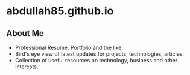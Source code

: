 # abdullah85.github.io

## About Me

* Professional Resume, Portfolio and the like.
* Bird's eye view of latest updates for projects, technologies, articles.
* Collection of useful resources on technology, business and other interests.
